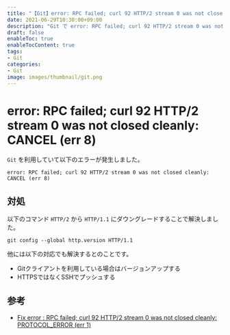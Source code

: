 ```yaml
---
title: "【Git】error: RPC failed; curl 92 HTTP/2 stream 0 was not closed cleanly: CANCEL (err 8)"
date: 2021-06-29T10:30:00+09:00
description: "Git で error: RPC failed; curl 92 HTTP/2 stream 0 was not closed cleanly: CANCEL (err 8) が発生した時の対処"
draft: false
enableToc: true
enableTocContent: true
tags: 
- Git
categories: 
- Git
image: images/thumbnail/git.png
---
```


# error: RPC failed; curl 92 HTTP/2 stream 0 was not closed cleanly: CANCEL (err 8)
`Git` を利用していて以下のエラーが発生しました。
```
error: RPC failed; curl 92 HTTP/2 stream 0 was not closed cleanly: CANCEL (err 8)
```

## 対処
以下のコマンド `HTTP/2` から `HTTP/1.1` にダウングレードすることで解決しました。
```
git config --global http.version HTTP/1.1
```

他には以下の対応でも解決するとのことです。
* Gitクライアントを利用している場合はバージョンアップする
* HTTPSではなくSSHでプッシュする

## 参考
* <a href="https://gist.github.com/daofresh/0a95772d582cafb202142ff7871da2fc" target="_blank" rel="nofollow noopener">Fix error : RPC failed; curl 92 HTTP/2 stream 0 was not closed cleanly: PROTOCOL_ERROR (err 1)</a>
